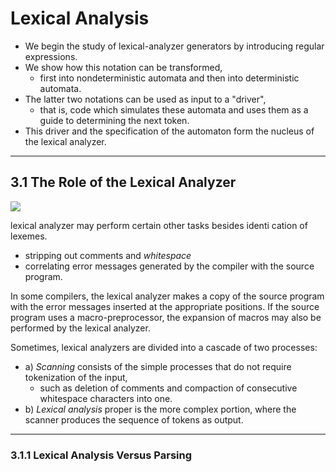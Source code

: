 
# Lexical Analysis

 - We begin the study of lexical-analyzer generators by introducing regular expressions. 
 - We show how this notation can be transformed, 
 	- first into nondeterministic automata and then into deterministic automata. 
 - The latter two notations can be used as input to a "driver", 
 	- that is, code which simulates these automata and uses them as a guide to determining the next token.
 - This driver and the specification of the automaton form the nucleus of the lexical analyzer.

---

## 3.1 The Role of the Lexical Analyzer

![](https://raw.githubusercontent.com/mebusy/notes/master/imgs/Compiler_F3.1.png)

lexical analyzer may perform certain other tasks besides identi cation of lexemes.

 - stripping out comments and *whitespace*
 - correlating error messages generated by the compiler with the source program. 

In some compilers, the lexical analyzer makes a copy of the source program with the error messages inserted at the appropriate positions.  If the source program uses a macro-preprocessor, the expansion of macros may also be performed by the lexical analyzer.

Sometimes, lexical analyzers are divided into a cascade of two processes:

 - a) *Scanning* consists of the simple processes that do not require tokenization of the input, 
 	- such as deletion of comments and compaction of consecutive whitespace characters into one.
 - b) *Lexical analysis* proper is the more complex portion, where the scanner produces the sequence of tokens as output.

---

### 3.1.1 Lexical Analysis Versus Parsing










